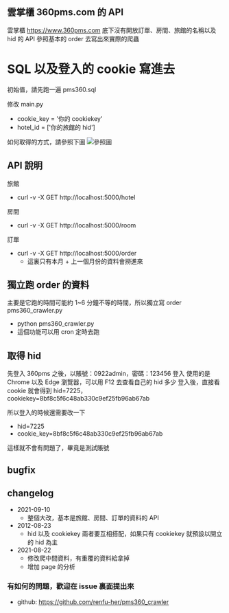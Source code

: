 ## 雲掌櫃 360pms.com 的 API

雲掌櫃 https://www.360pms.com 底下沒有開放訂單、房間、旅館的名稱以及 hid 的 API
參照基本的 order 去寫出來實際的爬蟲

# SQL 以及登入的 cookie 寫進去

初始值，請先跑一遍 pms360.sql

修改 main.py
- cookie_key = '你的 cookiekey'
- hotel_id = ['你的旅館的 hid']

如何取得的方式，請參照下圖
![參照圖](https://renfu-her.github.io/repo-images/website/360pms.png)

## API 說明

旅館
- curl -v -X GET http://localhost:5000/hotel

房間 
- curl -v -X GET http://localhost:5000/room

訂單
- curl -v -X GET http://localhost:5000/order
  - 這裏只有本月 + 上一個月份的資料會撈進來

## 獨立跑 order 的資料

主要是它跑的時間可能約 1~6 分鐘不等的時間，所以獨立寫 order
pms360_crawler.py

- python pms360_crawler.py
- 這個功能可以用 cron 定時去跑

## 取得 hid

先登入 360pms 之後，以賬號：0922admin，密碼：123456 登入
使用的是 Chrome 以及 Edge 瀏覽器，可以用 F12 去查看自己的 hid 多少
登入後，直接看 cookie 就會得到 hid=7225，cookiekey=8bf8c5f6c48ab330c9ef25fb96ab67ab

所以登入的時候還需要改一下
- hid=7225
- cookie_key=8bf8c5f6c48ab330c9ef25fb96ab67ab

這樣就不會有問題了，畢竟是測試賬號

## bugfix

## changelog
- 2021-09-10
  - 整個大改，基本是旅館、房間、訂單的資料的 API
- 2012-08-23
  - hid 以及 cookiekey 兩者要互相搭配，如果只有 cookiekey 就預設以開立的 hid 為主
- 2021-08-22 
  - 修改爬中間資料，有重覆的資料給拿掉
  - 增加 page 的分析

### 有如何的問題，歡迎在 issue 裏面提出來

- github: https://github.com/renfu-her/pms360_crawler
